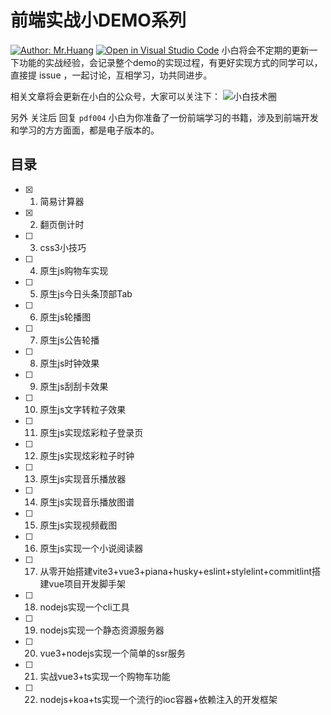 # 前端实战小DEMO系列
[![Author: Mr.Huang](https://img.shields.io/badge/作者-Mr.Huang-blue.svg?style=for-the-badge)](https://zukmb.cn)
[![Open in Visual Studio Code](https://img.shields.io/badge/-open%20in%20vscode-blue?style=for-the-badge&logo=visualstudiocode)](https://github.dev/vuepress-theme-weasel/vuepress-theme-weasel)
小白将会不定期的更新一下功能的实战经验，会记录整个demo的实现过程，有更好实现方式的同学可以，直接提 issue ，一起讨论，互相学习，功共同进步。

相关文章将会更新在小白的公众号，大家可以关注下：
![小白技术圈](./resource/logo2.png?raw=true)

另外 关注后 回复 `pdf004` 小白为你准备了一份前端学习的书籍，涉及到前端开发和学习的方方面面，都是电子版本的。
## 目录

- [x] 1. 简易计算器
- [x] 2. 翻页倒计时
- [ ] 3. css3小技巧
- [ ] 4. 原生js购物车实现
- [ ] 5. 原生js今日头条顶部Tab
- [ ] 6. 原生js轮播图
- [ ] 7. 原生js公告轮播
- [ ] 8. 原生js时钟效果
- [ ] 9. 原生js刮刮卡效果
- [ ] 10. 原生js文字转粒子效果
- [ ] 11. 原生js实现炫彩粒子登录页
- [ ] 12. 原生js实现炫彩粒子时钟
- [ ] 13. 原生js实现音乐播放器
- [ ] 14. 原生js实现音乐播放图谱
- [ ] 15. 原生js实现视频截图
- [ ] 16. 原生js实现一个小说阅读器
- [ ] 17. 从零开始搭建vite3+vue3+piana+husky+eslint+stylelint+commitlint搭建vue项目开发脚手架
- [ ] 18. nodejs实现一个cli工具
- [ ] 19. nodejs实现一个静态资源服务器
- [ ] 20. vue3+nodejs实现一个简单的ssr服务
- [ ] 21. 实战vue3+ts实现一个购物车功能
- [ ] 22. nodejs+koa+ts实现一个流行的ioc容器+依赖注入的开发框架


